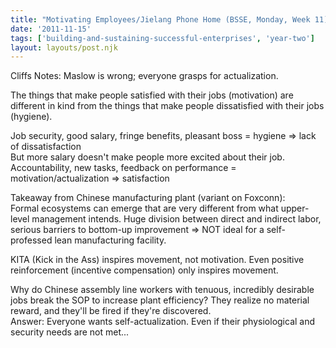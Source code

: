 ```yaml
---
title: "Motivating Employees/Jielang Phone Home (BSSE, Monday, Week 11)"
date: '2011-11-15'
tags: ['building-and-sustaining-successful-enterprises', 'year-two']
layout: layouts/post.njk
---
```


Cliffs Notes: Maslow is wrong; everyone grasps for actualization.

The things that make people satisfied with their jobs (motivation) are different in kind from the things that make people dissatisfied with their jobs (hygiene).

Job security, good salary, fringe benefits, pleasant boss = hygiene => lack of dissatisfaction\
But more salary doesn't make people more excited about their job.\
Accountability, new tasks, feedback on performance = motivation/actualization => satisfaction

Takeaway from Chinese manufacturing plant (variant on Foxconn):\
Formal ecosystems can emerge that are very different from what upper-level management intends. Huge division between direct and indirect labor, serious barriers to bottom-up improvement => NOT ideal for a self-professed lean manufacturing facility.

KITA (Kick in the Ass) inspires movement, not motivation. Even positive reinforcement (incentive compensation) only inspires movement.

Why do Chinese assembly line workers with tenuous, incredibly desirable jobs break the SOP to increase plant efficiency? They realize no material reward, and they'll be fired if they're discovered.\
Answer: Everyone wants self-actualization. Even if their physiological and security needs are not met...
